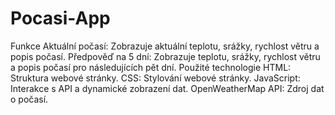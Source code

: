 # Pocasi-App
Funkce
Aktuální počasí: Zobrazuje aktuální teplotu, srážky, rychlost větru a popis počasí.
Předpověď na 5 dní: Zobrazuje teplotu, srážky, rychlost větru a popis počasí pro následujících pět dní.
Použité technologie
HTML: Struktura webové stránky.
CSS: Stylování webové stránky.
JavaScript: Interakce s API a dynamické zobrazení dat.
OpenWeatherMap API: Zdroj dat o počasí.
